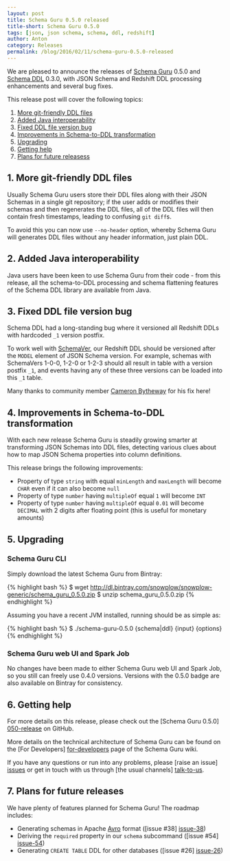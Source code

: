 ```yaml
---
layout: post
title: Schema Guru 0.5.0 released
title-short: Schema Guru 0.5.0
tags: [json, json schema, schema, ddl, redshift]
author: Anton
category: Releases
permalink: /blog/2016/02/11/schema-guru-0.5.0-released
---
```


We are pleased to announce the releases of [Schema Guru][repo] 0.5.0 and [Schema DDL][ddl-repo] 0.3.0, with JSON Schema and Redshift DDL processing enhancements and several bug fixes.

This release post will cover the following topics:

1. [More git-friendly DDL files](/blog/2016/02/11/schema-guru-0.5.0-released/#git-friendly)
2. [Added Java interoperability](/blog/2016/02/11/schema-guru-0.5.0-released/#java)
3. [Fixed DDL file version bug](/blog/2016/02/11/schema-guru-0.5.0-released/#version)
4. [Improvements in Schema-to-DDL transformation](/blog/2016/02/11/schema-guru-0.5.0-released/#schema-to-ddl)
5. [Upgrading](/blog/2016/02/11/schema-guru-0.5.0-released/#upgrading)
6. [Getting help](/blog/2016/02/11/schema-guru-0.5.0-released/#help)
7. [Plans for future releasess](/blog/2016/02/11/schema-guru-0.5.0-released/#roadmap)

<!--more-->

<h2 id="git-friendly">1. More git-friendly DDL files</h2>

Usually Schema Guru users store their DDL files along with their JSON Schemas in a single git repository; if the user adds or modifies their schemas and then regenerates the DDL files, all of the DDL files will then contain fresh timestamps, leading to confusing `git diff`s.

To avoid this you can now use `--no-header` option, whereby Schema Guru will generates DDL files without any header information, just plain DDL.

<h2 id="java">2. Added Java interoperability</h2>

Java users have been keen to use Schema Guru from their code - from this release, all the schema-to-DDL processing and schema flattening features of the Schema DDL library are available from Java.

<h2 id="version">3. Fixed DDL file version bug</h2>

Schema DDL had a long-standing bug where it versioned all Redshift DDLs with hardcoded `_1` version postfix.

To work well with [SchemaVer][schemaver], our Redshift DDL should be versioned after the `MODEL` element of JSON Schema version. For example, schemas with SchemaVers 1-0-0, 1-2-0 or 1-2-3 should all result in table with a version postfix `_1`, and events having any of these three versions can be loaded into this `_1` table.

Many thanks to community member [Cameron Bytheway][camshaft] for his fix here! 

<h2 id="schema-to-ddl">4. Improvements in Schema-to-DDL transformation</h2>

With each new release Schema Guru is steadily growing smarter at transforming JSON Schemas into DDL files, 
detecting various clues about how to map JSON Schema properties into column definitions.

This release brings the following improvements:

* Property of type `string` with equal `minLength` and `maxLength` will become `CHAR` even if it can also become `null`
* Property of type `number` having `multipleOf` equal `1` will become `INT`
* Property of type `number` having `multipleOf` equal `0.01` will become `DECIMAL` with 2 digits after floating point (this is useful for monetary amounts)

<h2><a name="upgrading">5. Upgrading</a></h2>

<h3>Schema Guru CLI</h3>

Simply download the latest Schema Guru from Bintray:

{% highlight bash %}
$ wget http://dl.bintray.com/snowplow/snowplow-generic/schema_guru_0.5.0.zip
$ unzip schema_guru_0.5.0.zip
{% endhighlight %}

Assuming you have a recent JVM installed, running should be as simple as:

{% highlight bash %}
$ ./schema-guru-0.5.0 {schema|ddl} {input} {options}
{% endhighlight %}

<h3>Schema Guru web UI and Spark Job</h3>

No changes have been made to either Schema Guru web UI and Spark Job, so you still can freely use 0.4.0 versions. Versions with the 0.5.0 badge are also available on Bintray for consistency.

<h2><a name="help">6. Getting help</a></h2>

For more details on this release, please check out the [Schema Guru 0.5.0] [050-release] on GitHub.

More details on the technical architecture of Schema Guru can be found on the [For Developers] [for-developers] page of the Schema Guru wiki.

If you have any questions or run into any problems, please [raise an issue] [issues] or get in touch with us through [the usual channels] [talk-to-us].

<h2><a name="roadmap">7. Plans for future releases</a></h2>

We have plenty of features planned for Schema Guru! The roadmap includes:

* Generating schemas in Apache [Avro][avro] format ([issue #38] [issue-38])
* Deriving the `required` property in our `schema` subcommand ([issue #54] [issue-54])
* Generating `CREATE TABLE` DDL for other databases ([issue #26] [issue-26])

[schemaver]: http://snowplowanalytics.com/blog/2014/05/13/introducing-schemaver-for-semantic-versioning-of-schemas/
[vagrant]: https://www.vagrantup.com/
[avro]: https://avro.apache.org/
[for-developers]: https://github.com/snowplow/schema-guru/wiki/For-developers
[camshaft]: https://github.com/camshaft

[repo]: https://github.com/snowplow/schema-guru
[ddl-repo]: https://github.com/snowplow/schema-ddl
[issues]: https://github.com/snowplow/schema-guru/issues
[issue-38]: https://github.com/snowplow/schema-guru/issues/38
[issue-54]: https://github.com/snowplow/schema-guru/issues/54
[issue-26]: https://github.com/snowplow/schema-ddl/issues/26
[050-release]: https://github.com/snowplow/schema-guru/releases/tag/0.5.0
[talk-to-us]: https://github.com/snowplow/snowplow/wiki/Talk-to-us
